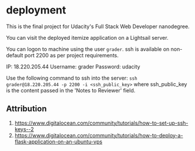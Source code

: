 # deployment

This is the final project for Udacity's Full Stack Web Developer nanodegree.

You can visit the deployed itemize application on a Lightsail server.

You can logon to machine using the user `grader`. ssh is available on non-default port 2200 as per project requirements.

IP: 18.220.205.44
Username: grader
Password: udacity

Use the following command to ssh into the server: `ssh grader@18.220.205.44 -p 2200 -i <ssh_public_key>` where ssh_public_key is the content passed in the 'Notes to Reviewer' field.

## Attribution

1. https://www.digitalocean.com/community/tutorials/how-to-set-up-ssh-keys--2
2. https://www.digitalocean.com/community/tutorials/how-to-deploy-a-flask-application-on-an-ubuntu-vps
